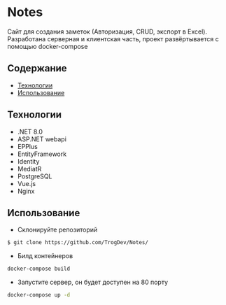 # Notes
Cайт для создания заметок (Авторизация, CRUD, экспорт в Excel). Разработана серверная и клиентская часть, проект развёртывается с помощью docker-compose

## Содержание
- [Технологии](#технологии)
- [Использование](#использование)

## Технологии
- .NET 8.0
- ASP.NET webapi
- EPPlus
- EntityFramework
- Identity
- MediatR
- PostgreSQL
- Vue.js
- Nginx

## Использование
- Склонируйте репозиторий
```sh
$ git clone https://github.com/TrogDev/Notes/
```

- Билд контейнеров
```sh
docker-compose build
```

- Запустите сервер, он будет доступен на 80 порту
```sh
docker-compose up -d
```
